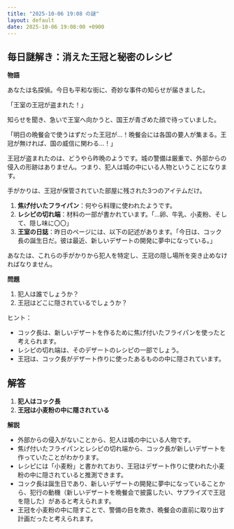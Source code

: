 ```yaml
---
title: "2025-10-06 19:08 の謎"
layout: default
date: 2025-10-06 19:08:00 +0900
---
```

## 毎日謎解き：消えた王冠と秘密のレシピ

**物語**

あなたは名探偵。今日も平和な街に、奇妙な事件の知らせが届きました。

「王室の王冠が盗まれた！」

知らせを聞き、急いで王室へ向かうと、国王が青ざめた顔で待っていました。

「明日の晩餐会で使うはずだった王冠が…！晩餐会には各国の要人が集まる。王冠が無ければ、国の威信に関わる…！」

王冠が盗まれたのは、どうやら昨晩のようです。城の警備は厳重で、外部からの侵入の形跡はありません。つまり、犯人は城の中にいる人物ということになります。

手がかりは、王冠が保管されていた部屋に残された3つのアイテムだけ。

1.  **焦げ付いたフライパン**：何やら料理に使われたようです。
2.  **レシピの切れ端**：材料の一部が書かれています。「…卵、牛乳、小麦粉、そして、隠し味に〇〇」
3.  **王室の日誌**：昨日のページには、以下の記述があります。「今日は、コック長の誕生日だ。彼は最近、新しいデザートの開発に夢中になっている。」

あなたは、これらの手がかりから犯人を特定し、王冠の隠し場所を突き止めなければなりません。

**問題**

1.  犯人は誰でしょうか？
2.  王冠はどこに隠されているでしょうか？

ヒント：

*   コック長は、新しいデザートを作るために焦げ付いたフライパンを使ったと考えられます。
*   レシピの切れ端は、そのデザートのレシピの一部でしょう。
*   王冠は、コック長がデザート作りに使ったあるものの中に隠されています。

## 解答

1.  **犯人はコック長**
2.  **王冠は小麦粉の中に隠されている**

**解説**

*   外部からの侵入がないことから、犯人は城の中にいる人物です。
*   焦げ付いたフライパンとレシピの切れ端から、コック長が新しいデザートを作っていたことがわかります。
*   レシピには「小麦粉」と書かれており、王冠はデザート作りに使われた小麦粉の中に隠されていると推測できます。
*   コック長は誕生日であり、新しいデザートの開発に夢中になっていることから、犯行の動機（新しいデザートを晩餐会で披露したい、サプライズで王冠を隠した）があると考えられます。
*   王冠を小麦粉の中に隠すことで、警備の目を欺き、晩餐会の直前に取り出す計画だったと考えられます。
